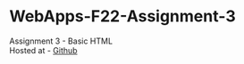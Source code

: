 # WebApps-F22-Assignment-3
Assignment 3 - Basic HTML
<br>
Hosted at - [Github](https://44-563-web-apps-f22.github.io/44563-webapps-assignment-3-Lakshmikalyani99/)
